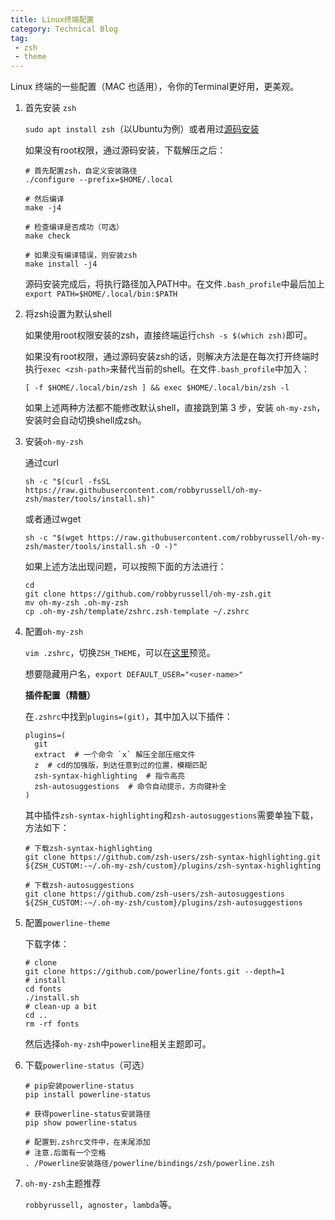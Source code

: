 ```yaml
---
title: Linux终端配置
category: Technical Blog
tag: 
 - zsh
 - theme
---
```


Linux 终端的一些配置（MAC 也适用），令你的Terminal更好用，更美观。

<!-- more -->

1. 首先安装 `zsh`

   `sudo apt install zsh`（以Ubuntu为例）或者用过[源码安装](http://zsh.sourceforge.net/Arc/source.html)

   如果没有root权限，通过源码安装，下载解压之后：

   ```shell
   # 首先配置zsh，自定义安装路径
   ./configure --prefix=$HOME/.local
   
   # 然后编译
   make -j4
   
   # 检查编译是否成功（可选）
   make check
   
   # 如果没有编译错误，则安装zsh
   make install -j4
   ```

   源码安装完成后，将执行路径加入PATH中。在文件`.bash_profile`中最后加上`export PATH=$HOME/.local/bin:$PATH`

2. 将zsh设置为默认shell

   如果使用root权限安装的zsh，直接终端运行`chsh -s $(which zsh)`即可。

   如果没有root权限，通过源码安装zsh的话，则解决方法是在每次打开终端时执行`exec <zsh-path>`来替代当前的shell。在文件`.bash_profile`中加入：

   ```shell
   [ -f $HOME/.local/bin/zsh ] && exec $HOME/.local/bin/zsh -l
   ```

   如果上述两种方法都不能修改默认shell，直接跳到第 3 步，安装 `oh-my-zsh`，安装时会自动切换shell成zsh。

3. 安装`oh-my-zsh`

   通过curl

   ```shell
   sh -c "$(curl -fsSL https://raw.githubusercontent.com/robbyrussell/oh-my-zsh/master/tools/install.sh)"
   ```

   或者通过wget

   ```shell
   sh -c "$(wget https://raw.githubusercontent.com/robbyrussell/oh-my-zsh/master/tools/install.sh -O -)"
   ```

   如果上述方法出现问题，可以按照下面的方法进行：

   ```shell
   cd
   git clone https://github.com/robbyrussell/oh-my-zsh.git
   mv oh-my-zsh .oh-my-zsh
   cp .oh-my-zsh/template/zshrc.zsh-template ~/.zshrc
   ```

4. 配置`oh-my-zsh`

   `vim .zshrc`，切换`ZSH_THEME`，可以在[这里](https://github.com/robbyrussell/oh-my-zsh/wiki/Themes)预览。

   想要隐藏用户名，`export DEFAULT_USER="<user-name>"`

   **插件配置（精髓）**

   在`.zshrc`中找到`plugins=(git)`，其中加入以下插件：

   ```shell
   plugins=(
     git
     extract  # 一个命令 `x` 解压全部压缩文件
     z  # cd的加强版，到达任意到过的位置，模糊匹配
     zsh-syntax-highlighting  # 指令高亮
     zsh-autosuggestions  # 命令自动提示，方向键补全
   )
   ```

   其中插件`zsh-syntax-highlighting`和`zsh-autosuggestions`需要单独下载，方法如下：

   ```shell
   # 下载zsh-syntax-highlighting
   git clone https://github.com/zsh-users/zsh-syntax-highlighting.git ${ZSH_CUSTOM:-~/.oh-my-zsh/custom}/plugins/zsh-syntax-highlighting
   
   # 下载zsh-autosuggestions
   git clone https://github.com/zsh-users/zsh-autosuggestions ${ZSH_CUSTOM:-~/.oh-my-zsh/custom}/plugins/zsh-autosuggestions
   ```

5. 配置`powerline-theme`

   下载字体：

   ```shell
   # clone
   git clone https://github.com/powerline/fonts.git --depth=1
   # install
   cd fonts
   ./install.sh
   # clean-up a bit
   cd ..
   rm -rf fonts
   ```

   然后选择`oh-my-zsh`中`powerline`相关主题即可。

6. 下载`powerline-status`（可选）

   ```shell
   # pip安装powerline-status
   pip install powerline-status
   
   # 获得powerline-status安装路径
   pip show powerline-status
   
   # 配置到.zshrc文件中，在末尾添加
   # 注意.后面有一个空格
   . /Powerline安装路径/powerline/bindings/zsh/powerline.zsh
   ```

7. `oh-my-zsh`主题推荐

   `robbyrussell`，`agnoster`，`lambda`等。